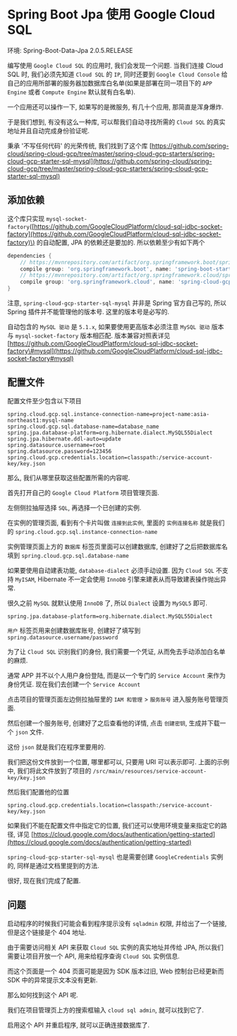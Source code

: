 # Spring Boot Jpa 使用 Google Cloud SQL

环境: Spring-Boot-Data-Jpa 2.0.5.RELEASE

编写使用 `Google Cloud SQL` 的应用时, 我们会发现一个问题. 当我们连接 Cloud SQL 时, 我们必须先知道 `Cloud SQL` 的 `IP`, 同时还要到 `Google Cloud Console` 给自己的应用所部署的服务器加数据库白名单\(如果是部署在同一项目下的 `APP Engine` 或者 `Compute Engine` 默认就有白名单\).

一个应用还可以操作一下, 如果写的是微服务, 有几十个应用, 那简直是浑身爆炸.

于是我们想到, 有没有这么一种库, 可以帮我们自动寻找所需的 `Cloud SQL` 的真实地址并且自动完成身份验证呢.

秉承 '不写任何代码' 的光荣传统, 我们找到了这个库 [https://github.com/spring-cloud/spring-cloud-gcp/tree/master/spring-cloud-gcp-starters/spring-cloud-gcp-starter-sql-mysql](https://github.com/spring-cloud/spring-cloud-gcp/tree/master/spring-cloud-gcp-starters/spring-cloud-gcp-starter-sql-mysql)

## 添加依赖

这个库只实现 `mysql-socket-factory`\([https://github.com/GoogleCloudPlatform/cloud-sql-jdbc-socket-factory](https://github.com/GoogleCloudPlatform/cloud-sql-jdbc-socket-factory)\) 的自动配置, JPA 的依赖还是要加的. 所以依赖至少有如下两个

```groovy
dependencies {
    // https://mvnrepository.com/artifact/org.springframework.boot/spring-boot-starter-data-jpa
    compile group: 'org.springframework.boot', name: 'spring-boot-starter-data-jpa'
    // https://mvnrepository.com/artifact/org.springframework.cloud/spring-cloud-gcp-starter-sql-mysql
    compile group: 'org.springframework.cloud', name: 'spring-cloud-gcp-starter-sql-mysql', version: '1.0.0.RELEASE'
}
```

注意, `spring-cloud-gcp-starter-sql-mysql` 并非是 Spring 官方自己写的, 所以 Spring 插件并不能管理他的版本号. 这里的版本号是必写的.

自动包含的 `MySQL 驱动` 是 `5.1.x`, 如果要使用更高版本必须注意 `MySQL 驱动` 版本与 `mysql-socket-factory` 版本相匹配. 版本兼容对照表详见 [https://github.com/GoogleCloudPlatform/cloud-sql-jdbc-socket-factory\#mysql](https://github.com/GoogleCloudPlatform/cloud-sql-jdbc-socket-factory#mysql)

## 配置文件

配置文件至少包含以下项目

```text
spring.cloud.gcp.sql.instance-connection-name=project-name:asia-northeast1:mysql-name
spring.cloud.gcp.sql.database-name=database_name
spring.jpa.database-platform=org.hibernate.dialect.MySQL55Dialect
spring.jpa.hibernate.ddl-auto=update
spring.datasource.username=root
spring.datasource.password=123456
spring.cloud.gcp.credentials.location=classpath:/service-account-key/key.json
```

那么, 我们从哪里获取这些配置所需的内容呢.

首先打开自己的 `Google Cloud Platform` 项目管理页面.

左侧侧拉抽屉选择 `SQL`, 再选择一个已创建的实例.

在实例的管理页面, 看到有个卡片叫做 `连接到此实例`, 里面的 `实例连接名称` 就是我们的 `spring.cloud.gcp.sql.instance-connection-name`

实例管理页面上方的 `数据库` 标签页里面可以创建数据库, 创建好了之后把数据库名填到 `spring.cloud.gcp.sql.database-name`

如果要使用自动建表功能, `database-dialect` 必须手动设置. 因为 `Cloud SQL` 不支持 `MyISAM`, Hibernate 不一定会使用 `InnoDB` 引擎来建表从而导致建表操作抛出异常.

很久之前 `MySQL` 就默认使用 `InnoDB` 了, 所以 `Dialect` 设置为 `MySQL5` 即可.

```text
spring.jpa.database-platform=org.hibernate.dialect.MySQL55Dialect
```

`用户` 标签页用来创建数据库账号, 创建好了填写到 `spring.datasource.username/password`

为了让 `Cloud SQL` 识别我们的身份, 我们需要一个凭证, 从而免去手动添加白名单的麻烦.

通常 APP 并不以个人用户身份登陆, 而是以一个专门的 `Service Account` 来作为身份凭证. 现在我们去创建一个 `Service Account`

点击项目的管理页面左边侧拉抽屉里的 `IAM 和管理` &gt; `服务账号` 进入服务账号管理页面.

然后创建一个服务账号, 创建好了之后查看他的详情, 点击 `创建密钥`, 生成并下载一个 `json` 文件.

这份 `json` 就是我们在程序里要用的.

我们把这份文件放到一个位置, 哪里都可以, 只要用 URI 可以表示即可. 上面的示例中, 我们将此文件放到了项目的 `/src/main/resources/service-account-key/key.json`

然后我们配置他的位置

```text
spring.cloud.gcp.credentials.location=classpath:/service-account-key/key.json
```

如果我们不能在配置文件中指定它的位置, 我们还可以使用环境变量来指定它的路径, 详见 [https://cloud.google.com/docs/authentication/getting-started](https://cloud.google.com/docs/authentication/getting-started)

`spring-cloud-gcp-starter-sql-mysql` 也是需要创建 `GoogleCredentials` 实例的, 同样是通过文档里提到的方法.

很好, 现在我们完成了配置.

## 问题

启动程序的时候我们可能会看到程序提示没有 `sqladmin` 权限, 并给出了一个链接, 但是这个链接是个 404 地址.

由于需要访问相关 API 来获取 `Cloud SQL` 实例的真实地址并传给 JPA, 所以我们需要让项目开放一个 API, 用来给程序查询 `Cloud SQL` 实例信息.

而这个页面是一个 404 页面可能是因为 SDK 版本过旧, Web 控制台已经更新而 SDK 中的异常提示文本没有更新.

那么如何找到这个 API 呢.

我们在项目管理页上方的搜索框输入 `cloud sql admin`, 就可以找到它了.

启用这个 API 并重启程序, 就可以正确连接数据库了.

